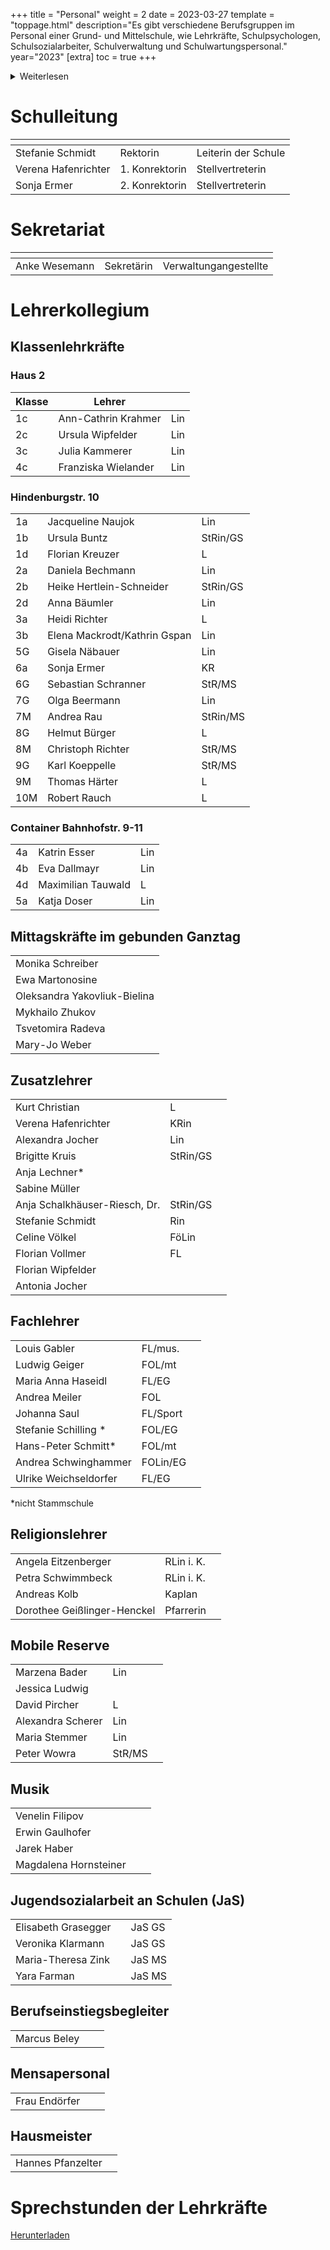 +++
title = "Personal"
weight = 2
date = 2023-03-27
template = "toppage.html"
description="Es gibt verschiedene Berufsgruppen im Personal einer Grund- und Mittelschule, wie Lehrkräfte, Schulpsychologen, Schulsozialarbeiter, Schulverwaltung und Schulwartungspersonal."
year="2023"
[extra]
toc = true
+++
<details>
<summary>Weiterlesen</summary>
Das Personal einer Grund- und Mittelschule kann aus verschiedenen Berufsgruppen bestehen, einschließlich:

1.  Lehrkräfte: Sie sind für den Unterricht und die pädagogische Entwicklung der Schüler verantwortlich. Sie planen und liefern Unterricht, erstellen Tests und Bewertungen, halten Elterngespräche und arbeiten mit anderen Lehrkräften und der Schulleitung zusammen, um den Erfolg der Schüler sicherzustellen.
    
2.  Schulpsychologen: Sie unterstützen die Schüler bei emotionalen und Verhaltensproblemen sowie bei der Bewältigung von Lernproblemen. Sie arbeiten eng mit den Lehrkräften und der Schulleitung zusammen, um sicherzustellen, dass die Schüler alle Ressourcen erhalten, die sie benötigen, um erfolgreich zu sein.
    
3.  Schulsozialarbeiter: Sie bieten Unterstützung und Beratung bei sozialen, emotionalen und familiären Problemen und helfen den Schüler, mit Stress und Angst umzugehen. Sie arbeiten auch mit den Lehrkräften und der Schulleitung zusammen, um sicherzustellen, dass die Schüler alle Ressourcen erhalten, die sie benötigen, um erfolgreich zu sein.
    
4.  Schulverwaltung: Sie umfassen den Schulleiter und andere Administratoren, die die Schule betreiben und organisieren. Sie arbeiten daran, eine sichere und unterstützende Umgebung für die Schüler und das Personal zu schaffen und setzen Richtlinien und Verfahren um, um den Erfolg der Schüler sicherzustellen.
    
5.  Schulwartungspersonal: Sie sind für die Reinigung und Instandhaltung der Schule und des Schulgeländes verantwortlich. Sie sorgen dafür, dass die Schule sauber und sicher ist und dass die Schüler und das Personal alle notwendigen Ressourcen haben.
</details>

# Schulleitung
|  <!-- --> |  <!-- --> | <!-- -->  |   
|---|---|---|
| Stefanie Schmidt  | Rektorin  |  Leiterin der Schule  |   
|  Verena Hafenrichter |  1. Konrektorin  | Stellvertreterin  |   
|  Sonja Ermer |  2. Konrektorin |  Stellvertreterin |   

# Sekretariat

|  <!-- --> |  <!-- --> | <!-- -->  |   
|------|---|---|
| Anke Wesemann | Sekretärin |  Verwaltungangestellte  |    

# Lehrerkollegium

## Klassenlehrkräfte
### Haus 2
| Klasse |         Lehrer        | |
|-------|-------------------------------------|------|
| 1c      | Ann-Cathrin Krahmer            | Lin      |
| 2c      | Ursula Wipfelder               | Lin      |
| 3c      | Julia Kammerer                 | Lin      |
| 4c      | Franziska Wielander            | Lin      |      

### Hindenburgstr. 10

|                  |                          |                       |
|-------------------------------------|--------------------------|---|
| 1a      | Jacqueline Naujok              | Lin      |
| 1b      | Ursula Buntz                   | StRin/GS |
| 1d      | Florian Kreuzer                | L        |
| 2a      | Daniela Bechmann               | Lin      |
| 2b      | Heike Hertlein-Schneider       | StRin/GS |
| 2d      | Anna Bäumler                   | Lin      |
| 3a      | Heidi Richter                  | L        |
| 3b      | Elena Mackrodt/Kathrin Gspan   | Lin      |
| 5G      | Gisela Näbauer                 | Lin      |
| 6a      | Sonja Ermer                    | KR       |
| 6G      | Sebastian Schranner            | StR/MS   |
| 7G      | Olga Beermann                  | Lin      |
| 7M      | Andrea Rau                     | StRin/MS |
| 8G      | Helmut Bürger                  | L        |
| 8M      | Christoph Richter              | StR/MS   |
| 9G      | Karl Koeppelle                 | StR/MS   |
| 9M      | Thomas Härter                  | L        |
| 10M     | Robert Rauch                   | L        |

### Container Bahnhofstr. 9-11

|                  |                          |                       |
|-------------------------------------|--------------------------|---|
| 4a      | Katrin Esser               | Lin      |
| 4b      | Eva Dallmayr                   | Lin      |
| 4d      | Maximilian Tauwald             | L        |
| 5a      | Katja Doser                    | Lin      |


## Mittagskräfte im gebunden Ganztag
|     |                
|-------------------------------------|
|Monika Schreiber|
|Ewa Martonosine|
|Oleksandra Yakovliuk-Bielina|
|Mykhailo Zhukov|
|Tsvetomira Radeva|
|Mary-Jo Weber| 

## Zusatzlehrer      
|      |    |            |
|-----------------------|--------|------------|
| Kurt Christian                | L          |
| Verena Hafenrichter           | KRin       |
| Alexandra Jocher              | Lin        |
| Brigitte Kruis                | StRin/GS   |
| Anja Lechner\*                |            |
| Sabine Müller                 |            |
| Anja Schalkhäuser-Riesch, Dr. | StRin/GS   |
| Stefanie Schmidt              | Rin        |
| Celine Völkel                 | FöLin      |
| Florian Vollmer               | FL         |
| Florian Wipfelder             |            |
|Antonia Jocher||

## Fachlehrer   
|          |      |      |
|------------------|-------------|------------|
| Louis Gabler                  | FL/mus.    |
| Ludwig Geiger                 | FOL/mt     |
| Maria Anna Haseidl            | FL/EG      |
| Andrea Meiler                 | FOL        |
| Johanna Saul                  | FL/Sport   |
| Stefanie Schilling \*         | FOL/EG     |
| Hans-Peter Schmitt\*          | FOL/mt     |
| Andrea Schwinghammer          | FOLin/EG   |
| Ulrike Weichseldorfer         | FL/EG      |

*nicht Stammschule

## Religionslehrer   
|          |        |    |
|--------------------|-----------|------------|
| Angela Eitzenberger           | RLin i. K. |
| Petra Schwimmbeck             | RLin i. K. |
| Andreas Kolb                  | Kaplan     |
| Dorothee Geißlinger-Henckel   | Pfarrerin  |

## Mobile Reserve   
|          |       |     |
|-----------------------|--------|------------|
| Marzena Bader                 | Lin        |
| Jessica Ludwig                |            |
| David Pircher                 | L          |
| Alexandra Scherer             | Lin        |
| Maria Stemmer                 | Lin        |
| Peter Wowra                   | StR/MS     |

##  Musik  
|          |          |  |
|---------------------|----------|------------|
| Venelin Filipov            |       |         |
| Erwin Gaulhofer          |     |            |
| Jarek Haber             |      |            |
| Magdalena Hornsteiner     |    |            |


## Jugendsozialarbeit an Schulen (JaS)
|      |           |     |
|----------------------------|---------|----------------|
| Elisabeth Grasegger       |          |     JaS GS           | 
| Veronika Klarmann      |          |     JaS GS           | 
| Maria-Theresa Zink        |          |       JaS MS         |    
| Yara Farman      |          |     JaS MS           |  

## Berufseinstiegsbegleiter
|      |                |      |
|-------------------------------------|----------------|---|
| Marcus Beley                |                |   |   

## Mensapersonal
|          |          |  |
|---------------------|----------|------------|
| Frau Endörfer          |       |         |

## Hausmeister
|          | |
|-------------------------------|---|
| Hannes Pfanzelter             | |

# Sprechstunden der Lehrkräfte
[Herunterladen](/downloads/allgemein/Sprechstunden-der-Lehrkräfte.pdf) 